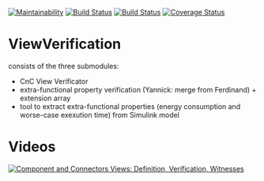   [![Maintainability](https://api.codeclimate.com/v1/badges/cb1d2c40a5d6ef2b1d64/maintainability)](https://codeclimate.com/github/EmbeddedMontiArc/ViewVerification/maintainability)
  [![Build Status](https://travis-ci.org/EmbeddedMontiArc/ViewVerification.svg?branch=master)](https://travis-ci.org/EmbeddedMontiArc/ViewVerification)
  [![Build Status](https://circleci.com/gh/EmbeddedMontiArc/ViewVerification/tree/master.svg?style=shield&circle-token=:circle-token)](https://circleci.com/gh/EmbeddedMontiArc/CNNTrainLang/tree/master)
[![Coverage Status](https://coveralls.io/repos/github/EmbeddedMontiArc/ViewVerification/badge.svg?branch=master)](https://coveralls.io/github/EmbeddedMontiArc/ViewVerification?branch=master)
# ViewVerification

consists of the three submodules:
* CnC View Verificator
* extra-functional property verification (Yannick: merge from Ferdinand) + extension array
* tool to extract extra-functional properties (energy consumption and worse-case exexution time) from Simulink model

# Videos

[![Component and Connectors Views: Definition, Verification, Witnesses](https://img.youtube.com/vi/1oqObr2EkYo/0.jpg)](https://www.youtube.com/watch?v=1oqObr2EkYo)
